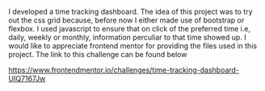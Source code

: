 I developed a time tracking dashboard. The idea of this project was to try out the css grid because, before now I either made use of bootstrap or flexbox. I used javascript to ensure that on click of the preferred time i.e, daily, weekly or monthly, information perculiar to that time showed up. 
I would like to appreciate frontend mentor for providing the files used in this project. The link to this challenge can be found below

https://www.frontendmentor.io/challenges/time-tracking-dashboard-UIQ7167Jw
